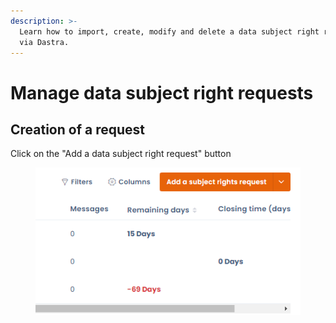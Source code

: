 ```yaml
---
description: >-
  Learn how to import, create, modify and delete a data subject right request
  via Dastra.
---
```


# Manage data subject right requests

## Creation of a request

Click on the "Add a data subject right request" button

<figure><img src="../../.gitbook/assets/image (1).png" alt=""><figcaption></figcaption></figure>
